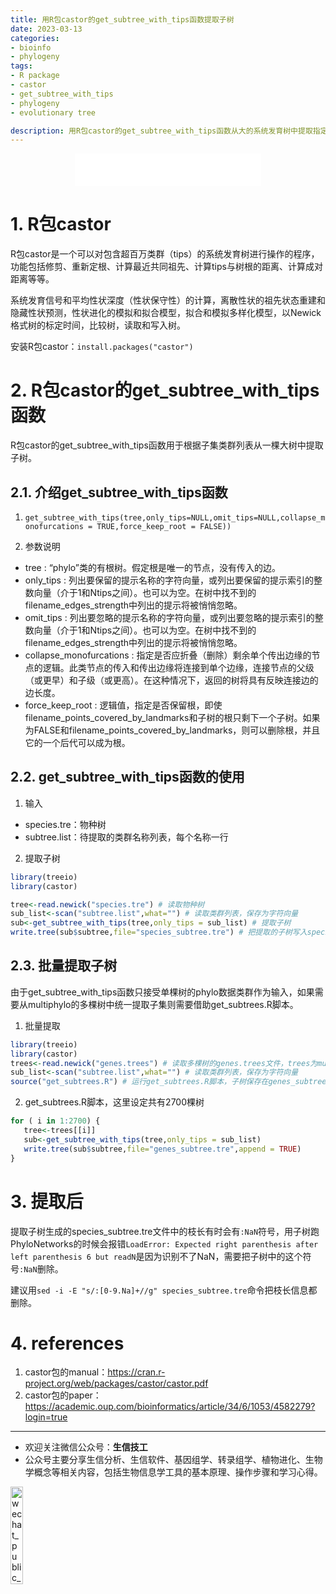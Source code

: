```yaml
---
title: 用R包castor的get_subtree_with_tips函数提取子树
date: 2023-03-13
categories:
- bioinfo
- phylogeny
tags:
- R package
- castor
- get_subtree_with_tips
- phylogeny
- evolutionary tree

description: 用R包castor的get_subtree_with_tips函数从大的系统发育树中提取指定类群的子树，拓扑不变。
---
```


<div align="middle"><iframe frameborder="no" border="0" marginwidth="0" marginheight="0" width=298 height=52 src="//music.163.com/outchain/player?type=2&id=27646786&auto=1&height=32"></iframe></div>

# 1. R包castor
R包castor是一个可以对包含超百万类群（tips）的系统发育树进行操作的程序，功能包括修剪、重新定根、计算最近共同祖先、计算tips与树根的距离、计算成对距离等等。

系统发育信号和平均性状深度（性状保守性）的计算，离散性状的祖先状态重建和隐藏性状预测，性状进化的模拟和拟合模型，拟合和模拟多样化模型，以Newick格式树的标定时间，比较树，读取和写入树。

安装R包castor：`install.packages("castor")`

# 2. R包castor的get_subtree_with_tips函数
R包castor的get_subtree_with_tips函数用于根据子集类群列表从一棵大树中提取子树。

## 2.1. 介绍get_subtree_with_tips函数
1. `get_subtree_with_tips(tree,only_tips=NULL,omit_tips=NULL,collapse_monofurcations = TRUE,force_keep_root = FALSE))`

2. 参数说明
- tree : “phylo”类的有根树。假定根是唯一的节点，没有传入的边。
- only_tips : 列出要保留的提示名称的字符向量，或列出要保留的提示索引的整数向量（介于1和Ntips之间）。也可以为空。在树中找不到的filename_edges_strength中列出的提示将被悄悄忽略。
- omit_tips : 列出要忽略的提示名称的字符向量，或列出要忽略的提示索引的整数向量（介于1和Ntips之间）。也可以为空。在树中找不到的filename_edges_strength中列出的提示将被悄悄忽略。
- collapse_monofurcations : 指定是否应折叠（删除）剩余单个传出边缘的节点的逻辑。此类节点的传入和传出边缘将连接到单个边缘，连接节点的父级（或更早）和子级（或更高）。在这种情况下，返回的树将具有反映连接边的边长度。
- force_keep_root : 逻辑值，指定是否保留根，即使filename_points_covered_by_landmarks和子树的根只剩下一个子树。如果为FALSE和filename_points_covered_by_landmarks，则可以删除根，并且它的一个后代可以成为根。

## 2.2. get_subtree_with_tips函数的使用
1. 输入
- species.tre：物种树
- subtree.list：待提取的类群名称列表，每个名称一行

2. 提取子树

```R
library(treeio)
library(castor)

tree<-read.newick("species.tre") # 读取物种树
sub_list<-scan("subtree.list",what="") # 读取类群列表，保存为字符向量
sub<-get_subtree_with_tips(tree,only_tips = sub_list) # 提取子树
write.tree(sub$subtree,file="species_subtree.tre") # 把提取的子树写入species_subtree.tre文件，newick格式
```

## 2.3. 批量提取子树
由于get_subtree_with_tips函数只接受单棵树的phylo数据类群作为输入，如果需要从multiphylo的多棵树中统一提取子集则需要借助get_subtrees.R脚本。

1. 批量提取

```R
library(treeio)
library(castor)
trees<-read.newick("genes.trees") # 读取多棵树的genes.trees文件，trees为multiphylo。
sub_list<-scan("subtree.list",what="") # 读取类群列表，保存为字符向量
source("get_subtrees.R") # 运行get_subtrees.R脚本，子树保存在genes_subtree.tre文件中
```

2. get_subtrees.R脚本，这里设定共有2700棵树

```R
for ( i in 1:2700) {
   tree<-trees[[i]]
   sub<-get_subtree_with_tips(tree,only_tips = sub_list)
   write.tree(sub$subtree,file="genes_subtree.tre",append = TRUE)
}
```

# 3. 提取后
提取子树生成的species_subtree.tre文件中的枝长有时会有`:NaN`符号，用子树跑PhyloNetworks的时候会报错`LoadError: Expected right parenthesis after left parenthesis 6 but readN`是因为识别不了NaN，需要把子树中的这个符号`:NaN`删除。

建议用`sed -i -E "s/:[0-9.Na]+//g" species_subtree.tre`命令把枝长信息都删除。

# 4. references
1. castor包的manual：https://cran.r-project.org/web/packages/castor/castor.pdf
2. castor包的paper：https://academic.oup.com/bioinformatics/article/34/6/1053/4582279?login=true


-------

- 欢迎关注微信公众号：**生信技工**
- 公众号主要分享生信分析、生信软件、基因组学、转录组学、植物进化、生物学概念等相关内容，包括生物信息学工具的基本原理、操作步骤和学习心得。

<img src="https://github.com/yanzhongsino/yanzhongsino.github.io/blob/hexo/source/wechat/Wechat_public_qrcode.jpg?raw=true" width=20% title="wechat_public_QRcode.png" align=center/>
